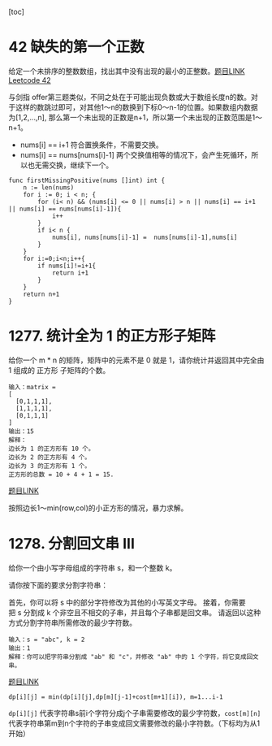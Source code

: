 [toc]

# 42 缺失的第一个正数

给定一个未排序的整数数组，找出其中没有出现的最小的正整数。[题目LINK Leetcode 42](https://leetcode-cn.com/problems/first-missing-positive/) 

与剑指 offer第三题类似，不同之处在于可能出现负数或大于数组长度n的数。对于这样的数跳过即可，对其他1～n的数换到下标0～n-1的位置。如果数组内数据为[1,2,...,n], 那么第一个未出现的正数是n+1，所以第一个未出现的正数范围是1～n+1。

*  nums[i] == i+1 符合置换条件，不需要交换。
*  nums[i] == nums[nums[i]-1] 两个交换值相等的情况下，会产生死循环，所以也无需交换，继续下一个。

```
func firstMissingPositive(nums []int) int {
    n := len(nums)
    for i := 0; i < n; {
        for (i< n) && (nums[i] <= 0 || nums[i] > n || nums[i] == i+1 || nums[i] == nums[nums[i]-1]){
            i++
        }
        if i< n {
            nums[i], nums[nums[i]-1] =  nums[nums[i]-1],nums[i]       
        }
    }
    for i:=0;i<n;i++{
        if nums[i]!=i+1{
            return i+1
        }
    }
    return n+1
}
```


# 1277. 统计全为 1 的正方形子矩阵

给你一个 m * n 的矩阵，矩阵中的元素不是 0 就是 1，请你统计并返回其中完全由 1 组成的 正方形 子矩阵的个数。

```
输入：matrix =
[
  [0,1,1,1],
  [1,1,1,1],
  [0,1,1,1]
]
输出：15
解释： 
边长为 1 的正方形有 10 个。
边长为 2 的正方形有 4 个。
边长为 3 的正方形有 1 个。
正方形的总数 = 10 + 4 + 1 = 15.
```

[题目LINK](https://leetcode-cn.com/problems/count-square-submatrices-with-all-ones/)

按照边长1～min(row,col)的小正方形的情况，暴力求解。

# 1278. 分割回文串 III

给你一个由小写字母组成的字符串 s，和一个整数 k。

请你按下面的要求分割字符串：

首先，你可以将 s 中的部分字符修改为其他的小写英文字母。
接着，你需要把 s 分割成 k 个非空且不相交的子串，并且每个子串都是回文串。
请返回以这种方式分割字符串所需修改的最少字符数。

```
输入：s = "abc", k = 2
输出：1
解释：你可以把字符串分割成 "ab" 和 "c"，并修改 "ab" 中的 1 个字符，将它变成回文串。
```

[题目LINK](https://leetcode-cn.com/problems/palindrome-partitioning-iii/)

```
dp[i][j] = min(dp[i][j],dp[m][j-1]+cost[m+1][i]), m=1...i-1
```

```dp[i][j]``` 代表字符串s前i个字符分成j个子串需要修改的最少字符数，```cost[m][n]```代表字符串第m到n个字符的子串变成回文需要修改的最小字符数。（下标均为从1开始）